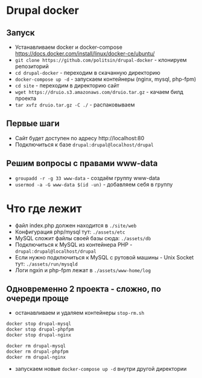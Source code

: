 # Drupal docker

## Запуск
 * Устанавливаем docker и docker-compose https://docs.docker.com/install/linux/docker-ce/ubuntu/
 * `git clone https://github.com/politsin/drupal-docker` - клонируем репозиторий
 * `cd drupal-docker` - переходим в скачанную директорию
 * `docker-compose up -d` - запускаем контейнеры (nginx, mysql, php-fpm)
 * `cd site` - переходим в директорию сайт
 * `wget https://druio.s3.amazonaws.com/druio.tar.gz` - качаем билд проекта
 * `tar xvfz druio.tar.gz -C ./` - распаковываем

## Первые шаги
 * Сайт будет доступен по адресу http://localhost:80
 * Подключиться к базе `drupal:drupal@localhost/drupal`

## Решим вопросы с правами www-data
 * `groupadd -r -g 33 www-data` - создаём группу www-data
 * `usermod -a -G www-data $(id -un)` - добавляем себя в группу
 
# Что где лежит
  * файл index.php должен находится в `./site/web`
  * Конфигурация php/mysql тут: `./assets/etc`
  * MySQL сложит файлы своей базы сюда: `./assets/db`
  * Подключиться к MySQL из контейнера PHP - `drupal:drupal@localhost/drupal`
  * Если нужно подключиться к MySQL с рутовой машины - Unix Socket тут: `./assets/run/mysqld`
  * Логи ngxin и php-fpm лежат в `./assets/www-home/log`
  
## Одновременно 2 проекта - сложно, по очереди проще
 * останавливаем и удаляем контейнеры `stop-rm.sh`
```sh
docker stop drupal-mysql
docker stop drupal-phpfpm
docker stop drupal-nginx

docker rm drupal-mysql
docker rm drupal-phpfpm
docker rm drupal-nginx
```
 * запускаем новые `docker-compose up -d` внутри другой директории
 
